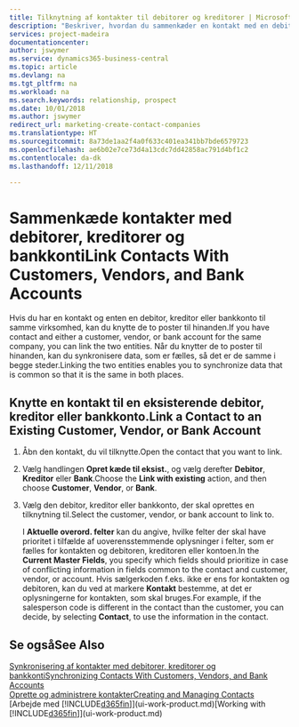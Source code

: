 ```yaml
---
title: Tilknytning af kontakter til debitorer og kreditorer | Microsoft Docs
description: "Beskriver, hvordan du sammenkæder en kontakt med en debitor, kreditor eller bankkonto fra samme virksomhed, så du kan synkronisere fælles data."
services: project-madeira
documentationcenter: 
author: jswymer
ms.service: dynamics365-business-central
ms.topic: article
ms.devlang: na
ms.tgt_pltfrm: na
ms.workload: na
ms.search.keywords: relationship, prospect
ms.date: 10/01/2018
ms.author: jswymer
redirect_url: marketing-create-contact-companies
ms.translationtype: HT
ms.sourcegitcommit: 8a73de1aa2f4a0f633c401ea341bb7bde6579723
ms.openlocfilehash: ae6b02e7ce73d4a13cdc7dd42858ac791d4bf1c2
ms.contentlocale: da-dk
ms.lasthandoff: 12/11/2018

---
```

# <a name="link-contacts-with-customers-vendors-and-bank-accounts"></a><span data-ttu-id="29cac-103">Sammenkæde kontakter med debitorer, kreditorer og bankkonti</span><span class="sxs-lookup"><span data-stu-id="29cac-103">Link Contacts With Customers, Vendors, and Bank Accounts</span></span>
<span data-ttu-id="29cac-104">Hvis du har en kontakt og enten en debitor, kreditor eller bankkonto til samme virksomhed, kan du knytte de to poster til hinanden.</span><span class="sxs-lookup"><span data-stu-id="29cac-104">If you have contact and either a customer, vendor, or bank account for the same company, you can link the two entities.</span></span> <span data-ttu-id="29cac-105">Når du knytter de to poster til hinanden, kan du synkronisere data, som er fælles, så det er de samme i begge steder.</span><span class="sxs-lookup"><span data-stu-id="29cac-105">Linking the two entities enables you to synchronize data that is common so that it is the same in both places.</span></span>

## <a name="link-a-contact-to-an-existing-customer-vendor-or-bank-account"></a><span data-ttu-id="29cac-106">Knytte en kontakt til en eksisterende debitor, kreditor eller bankkonto.</span><span class="sxs-lookup"><span data-stu-id="29cac-106">Link a Contact to an Existing Customer, Vendor, or Bank Account</span></span>
1. <span data-ttu-id="29cac-107">Åbn den kontakt, du vil tilknytte.</span><span class="sxs-lookup"><span data-stu-id="29cac-107">Open the contact that you want to link.</span></span>
2. <span data-ttu-id="29cac-108">Vælg handlingen **Opret kæde til eksist.**, og vælg derefter **Debitor**, **Kreditor** eller **Bank**.</span><span class="sxs-lookup"><span data-stu-id="29cac-108">Choose the **Link with existing** action, and then choose **Customer**, **Vendor**, or **Bank**.</span></span>
3. <span data-ttu-id="29cac-109">Vælg den debitor, kreditor eller bankkonto, der skal oprettes en tilknytning til.</span><span class="sxs-lookup"><span data-stu-id="29cac-109">Select the customer, vendor, or bank account to link to.</span></span>

   <span data-ttu-id="29cac-110">I **Aktuelle overord. felter** kan du angive, hvilke felter der skal have prioritet i tilfælde af uoverensstemmende oplysninger i felter, som er fælles for kontakten og debitoren, kreditoren eller kontoen.</span><span class="sxs-lookup"><span data-stu-id="29cac-110">In the **Current Master Fields**, you specify which fields should prioritize in case of conflicting information in fields common to the contact and customer, vendor, or account.</span></span> <span data-ttu-id="29cac-111">Hvis sælgerkoden f.eks. ikke er ens for kontakten og debitoren, kan du ved at markere **Kontakt** bestemme, at det er oplysningerne for kontakten, som skal bruges.</span><span class="sxs-lookup"><span data-stu-id="29cac-111">For example, if the salesperson code is different in the contact than the customer, you can decide, by selecting **Contact**, to use the information in the contact.</span></span>

## <a name="see-also"></a><span data-ttu-id="29cac-112">Se også</span><span class="sxs-lookup"><span data-stu-id="29cac-112">See Also</span></span>
[<span data-ttu-id="29cac-113">Synkronisering af kontakter med debitorer, kreditorer og bankkonti</span><span class="sxs-lookup"><span data-stu-id="29cac-113">Synchronizing Contacts With Customers, Vendors, and Bank Accounts</span></span>](marketing-synchronize-contacts-customers-vendors-bank-accounts.md)  
[<span data-ttu-id="29cac-114">Oprette og administrere kontakter</span><span class="sxs-lookup"><span data-stu-id="29cac-114">Creating and Managing Contacts</span></span>](marketing-contacts.md)  
<span data-ttu-id="29cac-115">[Arbejde med [!INCLUDE[d365fin](includes/d365fin_md.md)]](ui-work-product.md)</span><span class="sxs-lookup"><span data-stu-id="29cac-115">[Working with [!INCLUDE[d365fin](includes/d365fin_md.md)]](ui-work-product.md)</span></span>  

